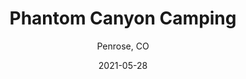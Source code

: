 ---
title: Phantom Canyon Camping
subtitle: Penrose, CO
date: 2021-05-28
description: More content on the way!
featured_image: /images/phantom-canyon-camping.jpeg
---